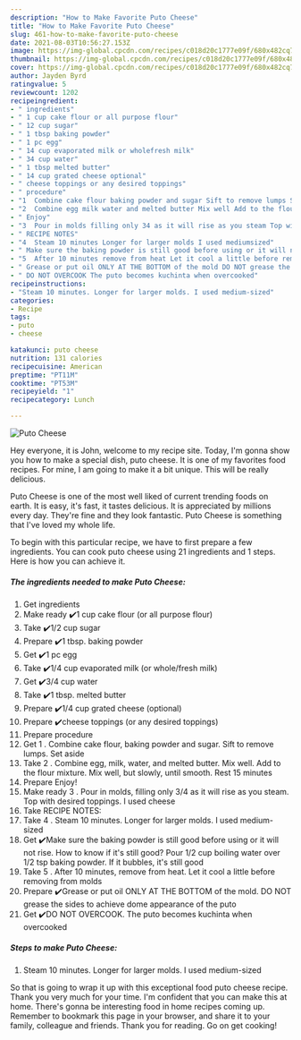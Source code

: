 ```yaml
---
description: "How to Make Favorite Puto Cheese"
title: "How to Make Favorite Puto Cheese"
slug: 461-how-to-make-favorite-puto-cheese
date: 2021-08-03T10:56:27.153Z
image: https://img-global.cpcdn.com/recipes/c018d20c1777e09f/680x482cq70/puto-cheese-recipe-main-photo.jpg
thumbnail: https://img-global.cpcdn.com/recipes/c018d20c1777e09f/680x482cq70/puto-cheese-recipe-main-photo.jpg
cover: https://img-global.cpcdn.com/recipes/c018d20c1777e09f/680x482cq70/puto-cheese-recipe-main-photo.jpg
author: Jayden Byrd
ratingvalue: 5
reviewcount: 1202
recipeingredient:
- " ingredients"
- " 1 cup cake flour or all purpose flour"
- " 12 cup sugar"
- " 1 tbsp baking powder"
- " 1 pc egg"
- " 14 cup evaporated milk or wholefresh milk"
- " 34 cup water"
- " 1 tbsp melted butter"
- " 14 cup grated cheese optional"
- " cheese toppings or any desired toppings"
- " procedure"
- "1  Combine cake flour baking powder and sugar Sift to remove lumps Set aside"
- "2  Combine egg milk water and melted butter Mix well Add to the flour mixture Mix well but slowly until smooth Rest 15 minutes"
- " Enjoy"
- "3  Pour in molds filling only 34 as it will rise as you steam Top with desired toppings I used cheese"
- " RECIPE NOTES"
- "4  Steam 10 minutes Longer for larger molds I used mediumsized"
- " Make sure the baking powder is still good before using or it will not rise How to know if its still good Pour 12 cup boiling water over 12 tsp baking powder If it bubbles its still good"
- "5  After 10 minutes remove from heat Let it cool a little before removing from molds"
- " Grease or put oil ONLY AT THE BOTTOM of the mold DO NOT grease the sides to achieve dome appearance of the puto"
- " DO NOT OVERCOOK The puto becomes kuchinta when overcooked"
recipeinstructions:
- "Steam 10 minutes. Longer for larger molds. I used medium-sized"
categories:
- Recipe
tags:
- puto
- cheese

katakunci: puto cheese 
nutrition: 131 calories
recipecuisine: American
preptime: "PT11M"
cooktime: "PT53M"
recipeyield: "1"
recipecategory: Lunch

---
```



![Puto Cheese](https://img-global.cpcdn.com/recipes/c018d20c1777e09f/680x482cq70/puto-cheese-recipe-main-photo.jpg)

Hey everyone, it is John, welcome to my recipe site. Today, I'm gonna show you how to make a special dish, puto cheese. It is one of my favorites food recipes. For mine, I am going to make it a bit unique. This will be really delicious.

Puto Cheese is one of the most well liked of current trending foods on earth. It is easy, it's fast, it tastes delicious. It is appreciated by millions every day. They're fine and they look fantastic. Puto Cheese is something that I've loved my whole life.




To begin with this particular recipe, we have to first prepare a few ingredients. You can cook puto cheese using 21 ingredients and 1 steps. Here is how you can achieve it.

<!--inarticleads1-->

##### The ingredients needed to make Puto Cheese:

1. Get  ingredients
1. Make ready  ✔️1 cup cake flour (or all purpose flour)
1. Take  ✔️1/2 cup sugar
1. Prepare  ✔️1 tbsp. baking powder
1. Get  ✔️1 pc egg
1. Take  ✔️1/4 cup evaporated milk (or whole/fresh milk)
1. Get  ✔️3/4 cup water
1. Take  ✔️1 tbsp. melted butter
1. Prepare  ✔️1/4 cup grated cheese (optional)
1. Prepare  ✔️cheese toppings (or any desired toppings)
1. Prepare  procedure
1. Get 1 . Combine cake flour, baking powder and sugar. Sift to remove lumps. Set aside
1. Take 2 . Combine egg, milk, water, and melted butter. Mix well. Add to the flour mixture. Mix well, but slowly, until smooth. Rest 15 minutes
1. Prepare  Enjoy!
1. Make ready 3 . Pour in molds, filling only 3/4 as it will rise as you steam. Top with desired toppings. I used cheese
1. Take  RECIPE NOTES:
1. Take 4 . Steam 10 minutes. Longer for larger molds. I used medium-sized
1. Get  ✔️Make sure the baking powder is still good before using or it will not rise. How to know if it&#39;s still good? Pour 1/2 cup boiling water over 1/2 tsp baking powder. If it bubbles, it&#39;s still good
1. Take 5 . After 10 minutes, remove from heat. Let it cool a little before removing from molds
1. Prepare  ✔️Grease or put oil ONLY AT THE BOTTOM of the mold. DO NOT grease the sides to achieve dome appearance of the puto
1. Get  ✔️DO NOT OVERCOOK. The puto becomes kuchinta when overcooked




<!--inarticleads2-->

##### Steps to make Puto Cheese:

1. Steam 10 minutes. Longer for larger molds. I used medium-sized




So that is going to wrap it up with this exceptional food puto cheese recipe. Thank you very much for your time. I'm confident that you can make this at home. There's gonna be interesting food in home recipes coming up. Remember to bookmark this page in your browser, and share it to your family, colleague and friends. Thank you for reading. Go on get cooking!
